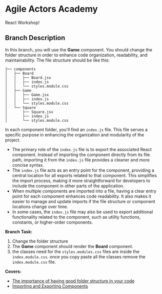 # Agile Actors Academy

React Workshop!

## Branch Description

In this branch, you will use the **Game** component. You should change the folder structure in order to enhance code organization, readability, and maintainability.
The file structure should be like this:

```
├── components
│   ├── Board
│   │   ├── Board.jsx
│   │   ├── index.js
│   │   └── styles.module.css
│   ├── Game
│   │   ├── Game.jsx
│   │   ├── index.js
│   │   └── styles.module.css
│   └── Square
│       ├── Square.jsx
│       ├── index.js
│       └── styles.module.css
```

In each component folder, you'll find an `index.js` file. This file serves a specific purpose in enhancing the organization and modularity of the project.

- The primary role of the `index.js` file is to export the associated React component. Instead of importing the component directly from its file path, importing it from the `index.js` file provides a cleaner and more concise syntax.
- The `index.js` file acts as an entry point for the component, providing a central location for all exports related to that component. This simplifies the import process, making it more straightforward for developers to include the component in other parts of the application.
- When multiple components are imported into a file, having a clear entry point for each component enhances code readability. It also makes it easier to manage and update imports if the file structure or component locations change over time.
- In some cases, the `index.js` file may also be used to export additional functionality related to the component, such as utility functions, constants, or higher-order components.

**Branch Task:**

1. Change the folder structure
2. The **Game** component should render the **Board** component.
3. the classes need for the `styles.modules.css` files are inside the `index.module.css`. once you copy paste all the classes remove the `index.module.css` file.

**Covers:**

- [The importance of having good folder structure in your code](https://dev.to/thatsoftwaredude/the-importance-of-having-good-folder-structure-in-your-code-34mf)
- [Importing and Exporting Components](https://react.dev/learn/importing-and-exporting-components)
